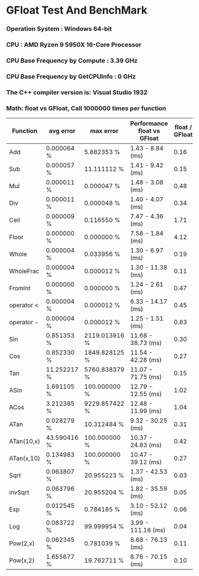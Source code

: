 # GFloat Test And BenchMark
### Operation System  : Windows 64-bit
### CPU : AMD Ryzen 9 5950X 16-Core Processor            
### CPU Base Frequency by Compute    : 3.39 GHz
### CPU Base Frequency by GetCPUInfo : 0 GHz
### The C++ compiler version is: Visual Studio 1932
### Math: float vs GFloat,  Call 1000000 times per function
|Function| avg error|max error| Performance float vs GFloat | float / GFloat | float fast| GFloat fast|
|--|--|--|--|--|--|--|
|Add|0.000064 %|5.882353 %|1.43 - 8.84  (ms) |0.16|$\checkmark$||
|Sub|0.000057 %|11.111112 %|1.41 - 9.42  (ms) |0.15|$\checkmark$||
|Mul|0.000011 %|0.000047 %|1.48 - 3.08  (ms) |0.48|$\checkmark$||
|Div|0.000011 %|0.000048 %|1.40 - 4.07  (ms) |0.34|$\checkmark$||
|Ceil|0.000009 %|0.116550 %|7.47 - 4.36  (ms) |1.71||$\checkmark$|
|Floor|0.000000 %|0.000000 %|7.58 - 1.84  (ms) |4.12||$\checkmark$|
|Whole|0.000004 %|0.033956 %|1.30 - 6.97  (ms) |0.19|$\checkmark$||
|WholeFrac|0.000004 %|0.000012 %|1.30 - 11.38  (ms) |0.11|$\checkmark$||
|FromInt|0.000000 %|0.000000 %|1.24 - 2.61  (ms) |0.47|$\checkmark$||
|operator <|0.000004 %|0.000012 %|6.33 - 14.17  (ms) |0.45|$\checkmark$||
|operator -|0.000004 %|0.000012 %|1.25 - 1.51  (ms) |0.83|$\checkmark$||
|Sin|0.851353 %|2119.013916 %|11.68 - 38.73  (ms) |0.30|$\checkmark$||
|Cos|0.852330 %|1849.828125 %|11.54 - 42.28  (ms) |0.27|$\checkmark$||
|Tan|11.252217 %|5760.838379 %|11.07 - 71.75  (ms) |0.15|$\checkmark$||
|ASin|1.691105 %|100.000000 %|12.79 - 12.55  (ms) |1.02||$\checkmark$|
|ACos|3.212385 %|9229.857422 %|12.48 - 11.99  (ms) |1.04||$\checkmark$|
|ATan|0.028279 %|10.312484 %|9.32 - 30.25  (ms) |0.31|$\checkmark$||
|ATan(10,x)|43.590416 %|100.000000 %|10.37 - 24.83  (ms) |0.42|$\checkmark$||
|ATan(x,10)|0.134983 %|100.000000 %|10.47 - 39.12  (ms) |0.27|$\checkmark$||
|Sqrt|0.063807 %|20.955223 %|1.37 - 42.53  (ms) |0.03|$\checkmark$||
|invSqrt|0.063796 %|20.955204 %|1.82 - 35.59  (ms) |0.05|$\checkmark$||
|Exp|0.012545 %|0.784185 %|3.10 - 52.12  (ms) |0.06|$\checkmark$||
|Log|0.083722 %|99.999954 %|3.99 - 111.16  (ms) |0.04|$\checkmark$||
|Pow(2,x)|0.062345 %|0.781039 %|8.68 - 76.13  (ms) |0.11|$\checkmark$||
|Pow(x,2)|1.655677 %|19.762711 %|6.76 - 70.15  (ms) |0.10|$\checkmark$||
